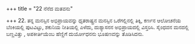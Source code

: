 +++
title = "22 ನೆನೆದ ಮತವನು"

+++
22. ತನ್ನ ಮನಸ್ಸಿನ ಅಭಿಪ್ರಾಯವನ್ನು ಧೃತರಾಷ್ಟ್ರನ ಮನಸ್ಸಿನ  ಒರೆಗಲ್ಲಿನಲ್ಲಿ ತಿಕ್ಕಿ, ಕರ್ಣನ ಆಲೋಚನೆಯ  ಬೆಂಕಿಯಲ್ಲಿ  ಪುಟವಿಟ್ಟು, ಶಕುನಿಯ ನೀತಿಯಲ್ಲಿ ಎಳೆದು,  ದುಶ್ಯಾಸನನ ಅಭಿಪ್ರಾಯದಲ್ಲಿ ವಿಸ್ತರಿಸಿ. ಸೈಂಧವನ ಮನದಲ್ಲಿ ಬಣ್ಣವಿತ್ತು , ಅಪಕೀರ್ತಿಯೆಂಬ ಹೆಣ್ಣಿಗೆ ದುರ್ಯೋಧನನು ಭೂಷಣವನ್ನು ತೊಡಿಸಿದನು.